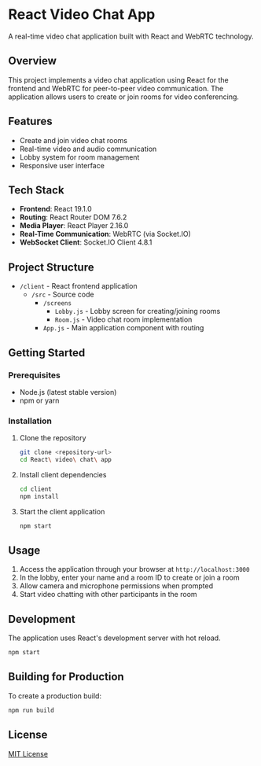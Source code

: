 # React Video Chat App

A real-time video chat application built with React and WebRTC technology.

## Overview

This project implements a video chat application using React for the frontend and WebRTC for peer-to-peer video communication. The application allows users to create or join rooms for video conferencing.

## Features

- Create and join video chat rooms
- Real-time video and audio communication
- Lobby system for room management
- Responsive user interface

## Tech Stack

- **Frontend**: React 19.1.0
- **Routing**: React Router DOM 7.6.2
- **Media Player**: React Player 2.16.0
- **Real-Time Communication**: WebRTC (via Socket.IO)
- **WebSocket Client**: Socket.IO Client 4.8.1

## Project Structure

- `/client` - React frontend application
  - `/src` - Source code
    - `/screens`
      - `Lobby.js` - Lobby screen for creating/joining rooms
      - `Room.js` - Video chat room implementation
    - `App.js` - Main application component with routing

## Getting Started

### Prerequisites

- Node.js (latest stable version)
- npm or yarn

### Installation

1. Clone the repository
   ```bash
   git clone <repository-url>
   cd React\ video\ chat\ app
   ```

2. Install client dependencies
   ```bash
   cd client
   npm install
   ```

3. Start the client application
   ```bash
   npm start
   ```

## Usage

1. Access the application through your browser at `http://localhost:3000`
2. In the lobby, enter your name and a room ID to create or join a room
3. Allow camera and microphone permissions when prompted
4. Start video chatting with other participants in the room

## Development

The application uses React's development server with hot reload.

```bash
npm start
```

## Building for Production

To create a production build:

```bash
npm run build
```

## License

[MIT License](LICENSE)
